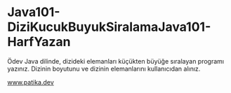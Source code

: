 # Java101-DiziKucukBuyukSiralamaJava101-HarfYazan

Ödev
Java dilinde, dizideki elemanları küçükten büyüğe sıralayan programı yazınız. Dizinin boyutunu ve dizinin elemanlarını kullanıcıdan alınız.

www.patika.dev